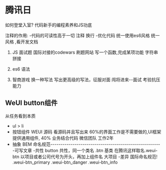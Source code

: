 # 腾讯日
如何登堂入室?
代码新手的编程素养和JS功底

注释的作用:
-代码的可读性高于一切
    注释 换行
-优化代码 
    统一使用es6风格 统一风格 ,看开发文档


1. JS 面试题
  国际对接的codewars
  刷题网站
  写一个函数,完成某项功能
  字符串拼接

2. es6 语法

3. 智商游戏
    换一种写法 写出更高级的写法，征服对面
    闯将进来--面试 考验抗压能力

## WeUI button组件
从任务看到本质
- ul > li
- 按钮组件 WEUI 源码 看源码并且写出来
    60%的界面工作是不需要做的,UI框架提供通用组件,
    40% 业务结合代码
    微信团队 工作2年
- 抽象 BEM 命名规范--------------------------------------------------------可写文章
    -共性
        button 共性，同一个类名 .btn 基类 在腾讯这样取名.weui-btn
        以项目或者公司代号为开头，再加上组件名 大项目
    -差异
        国际命名规范!
        .weui-btn_primary
        .weui-btn_danger
        .weui-btn_info